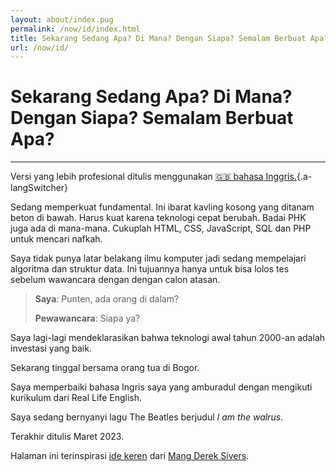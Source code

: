 ```yaml
---
layout: about/index.pug
permalink: /now/id/index.html
title: Sekarang Sedang Apa? Di Mana? Dengan Siapa? Semalam Berbuat Apa?
url: /now/id/
---
```


# Sekarang Sedang Apa? Di Mana? Dengan Siapa? Semalam Berbuat Apa?
-----------------------------------------------------------------

Versi yang lebih profesional ditulis menggunakan [🇬🇧 bahasa Inggris.](/now/){.a-langSwitcher}

Sedang memperkuat fundamental. Ini ibarat kavling kosong yang ditanam beton di bawah. Harus kuat karena teknologi cepat berubah. Badai PHK juga ada di mana-mana. Cukuplah HTML, CSS, JavaScript, SQL dan PHP untuk mencari nafkah.

Saya tidak punya latar belakang ilmu komputer jadi sedang mempelajari algoritma dan struktur data. Ini tujuannya hanya untuk bisa lolos tes sebelum wawancara dengan dengan calon atasan.

>**Saya**: Punten, ada orang di dalam?
>
>**Pewawancara**: Siapa ya?

Saya lagi-lagi mendeklarasikan bahwa teknologi awal tahun 2000-an adalah investasi yang baik.

Sekarang tinggal bersama orang tua di Bogor.

Saya memperbaiki bahasa Ingris saya yang amburadul dengan mengikuti kurikulum dari Real Life English.

Saya sedang bernyanyi lagu The Beatles berjudul *I am the walrus*.

Terakhir ditulis Maret 2023.

Halaman ini terinspirasi [ide keren](https://sive.rs/now/) dari [Mang Derek Sivers](https://sive.rs).
